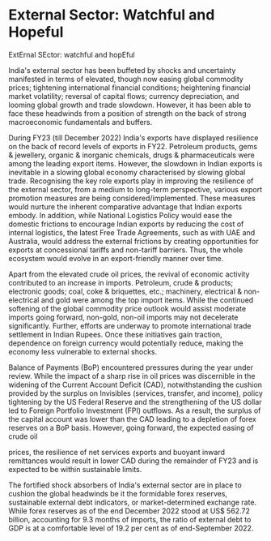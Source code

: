 # External Sector: Watchful and Hopeful

ExtErnal SEctor: watchful and hopEful

<!-- image -->

India's external sector has been buffeted by shocks and uncertainty manifested in terms of elevated, though now easing global commodity prices; tightening international financial conditions; heightening financial market volatility; reversal of capital flows; currency depreciation, and looming global growth and trade slowdown. However, it has been able to face these headwinds from a position of strength on the back of strong macroeconomic fundamentals and buffers.

During FY23 (till December 2022) India's exports have displayed resilience on the back of record levels of exports in FY22. Petroleum products, gems &amp; jewellery, organic &amp; inorganic  chemicals,  drugs  &amp;  pharmaceuticals  were  among  the  leading  export  items. However,  the  slowdown  in  Indian  exports  is  inevitable  in  a  slowing  global  economy characterised by slowing global trade. Recognising the key role exports play in improving the  resilience  of  the  external  sector,  from  a  medium  to  long-term  perspective,  various export  promotion measures are being considered/implemented. These measures would nurture  the  inherent  comparative  advantage  that  Indian  exports  embody.  In  addition, while National Logistics Policy would ease the domestic frictions to encourage Indian exports by reducing the cost of internal logistics, the latest Free Trade Agreements, such as with UAE and Australia, would address the external frictions by creating opportunities for  exports  at  concessional  tariffs  and  non-tariff  barriers.  Thus,  the  whole  ecosystem would evolve in an export-friendly manner over time.

Apart  from  the  elevated  crude  oil  prices,  the  revival  of  economic  activity  contributed to  an  increase  in  imports.  Petroleum,  crude  &amp;  products;  electronic  goods;  coal,  coke &amp; briquettes, etc.; machinery, electrical &amp; non-electrical and gold were among the top import items. While the continued softening of the global commodity price outlook would assist  moderate  imports  going  forward,  non-gold,  non-oil  imports  may  not  decelerate significantly.  Further,  efforts  are  underway  to  promote  international  trade  settlement in Indian Rupees. Once these initiatives gain traction, dependence on foreign currency would potentially reduce, making the economy less vulnerable to external shocks.

Balance of Payments (BoP) encountered pressures during the year under review. While the impact of a sharp rise in oil prices was discernible in the widening of the Current Account Deficit (CAD), notwithstanding the cushion provided by the surplus on Invisibles (services,  transfer,  and  income),  policy  tightening  by  the  US  Federal  Reserve  and  the strengthening of the US dollar led to Foreign Portfolio Investment (FPI) outflows. As a result, the surplus of the capital account was lower than the CAD leading to a depletion of forex reserves on a BoP basis. However, going forward, the expected easing of crude oil

prices, the resilience of net services exports and buoyant inward remittances would result in lower CAD during the remainder of FY23 and is expected to be within sustainable limits.

The fortified shock absorbers of India's external sector are in place to cushion the global headwinds be it the formidable forex reserves, sustainable external debt indicators, or market-determined exchange rate. While forex reserves as of the end December 2022 stood at US$ 562.72 billion, accounting for 9.3 months of imports, the ratio of external debt to GDP is at a comfortable level of 19.2 per cent as of end-September 2022.

##